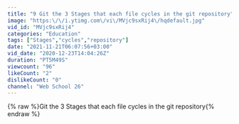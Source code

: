 ```yaml
---
title: "9 Git the 3 Stages that each file cycles in the git repository"
image: "https:\/\/i.ytimg.com\/vi\/MVjc9sxRij4\/hqdefault.jpg"
vid_id: "MVjc9sxRij4"
categories: "Education"
tags: ["Stages","cycles","repository"]
date: "2021-11-21T06:07:56+03:00"
vid_date: "2020-12-23T14:04:26Z"
duration: "PT5M49S"
viewcount: "96"
likeCount: "2"
dislikeCount: "0"
channel: "Web School 26"
---
```

{% raw %}Git the 3 Stages that each file cycles in the git repository{% endraw %}
